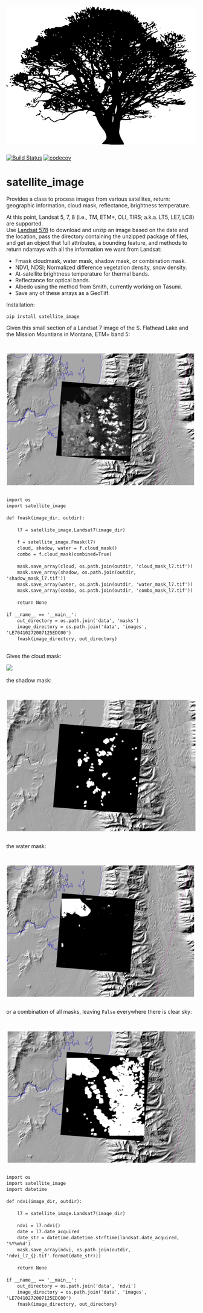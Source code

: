 # ![satellite_image](docs/maple.png)

[![Build Status](https://travis-ci.org/dgketchum/satellite_image.svg?branch=master)](https://travis-ci.org/dgketchum/satellite_image)
[![codecov](https://codecov.io/gh/dgketchum/satellite_image/branch/master/graph/badge.svg)](https://codecov.io/gh/dgketchum/satellite_image)

# satellite_image
Provides a class to process images from various satellites, return: geographic information, 
cloud mask, reflectance, brightness temperature.

At this point, Landsat 5, 7, 8 (i.e., TM, ETM+, OLI, TIRS; a.k.a. LT5, LE7, LC8) are supported.  
Use [Landsat 578](https://github.com/dgketchum/Landsat578) to download and unzip an image based on 
the date and the location, pass the directory containing the unzipped package of files,
and get an object that full attributes, a bounding feature, and methods to return ndarrays 
 with all the information we want from Landsat:

- Fmask cloudmask, water mask, shadow mask, or combination mask.
- NDVI, NDSI; Normalized difference vegetation density, snow density.
- At-satellite brightness temperature for thermal bands.
- Reflectance for optical bands.
- Albedo using the method from Smith, currently working on Tasumi.
- Save any of these arrays as a GeoTiff.

Installation:

```
pip install satellite_image
```

Given this small section of a Landsat 7 image of the S. Flathead Lake and the 
Mission Mountians in Montana, ETM+ band 5:

# ![satellite_image](docs/flathead_b5.png)

```
import os
import satellite_image

def fmask(image_dir, outdir):

    l7 = satellite_image.Landsat7(image_dir)
    
    f = satellite_image.Fmask(l7)
    cloud, shadow, water = f.cloud_mask()
    combo = f.cloud_mask(combined=True)
    
    mask.save_array(cloud, os.path.join(outdir, 'cloud_mask_l7.tif'))
    mask.save_array(shadow, os.path.join(outdir, 'shadow_mask_l7.tif'))
    mask.save_array(water, os.path.join(outdir, 'water_mask_l7.tif'))
    mask.save_array(combo, os.path.join(outdir, 'combo_mask_l7.tif'))
    
    return None
    
if __name__ == '__main__':
    out_directory = os.path.join('data', 'masks')
    image_directory = os.path.join('data', 'images', 'LE70410272007125EDC00')
    fmask(image_directory, out_directory)
    
```

Gives the cloud mask:

<img src="https://github.com/dgketchum/satellite_image/docs/flathead_cloud_mask.png" width="100">

the shadow mask:

# ![satellite_image](docs/flathead_shadow_mask.png)

the water mask:

# ![satellite_image](docs/flathead_water_mask.png)

or a combination of all masks, leaving `False` everywhere there is clear sky:

# ![satellite_image](docs/flathead_combo_mask.png)


```
import os
import satellite_image
import datetime

def ndvi(image_dir, outdir):

    l7 = satellite_image.Landsat7(image_dir)
    
    ndvi = l7.ndvi()
    date = l7.date_acquired
    date_str = datetime.datetime.strftime(landsat.date_acquired, '%Y%m%d')
    mask.save_array(ndvi, os.path.join(outdir, 'ndvi_l7_{}.tif'.format(date_str)))
    
    return None
    
if __name__ == '__main__':
    out_directory = os.path.join('data', 'ndvi')
    image_directory = os.path.join('data', 'images', 'LE70410272007125EDC00')
    fmask(image_directory, out_directory)
    
```